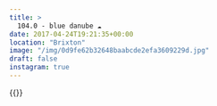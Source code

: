 ```yaml
---
title: >
  104.0 - blue danube ☁️
date: 2017-04-24T19:21:35+00:00
location: "Brixton"
image: "/img/0d9fe62b32648baabcde2efa3609229d.jpg"
draft: false
instagram: true
---
```


{{<photo src="/img/0d9fe62b32648baabcde2efa3609229d.jpg">}}
